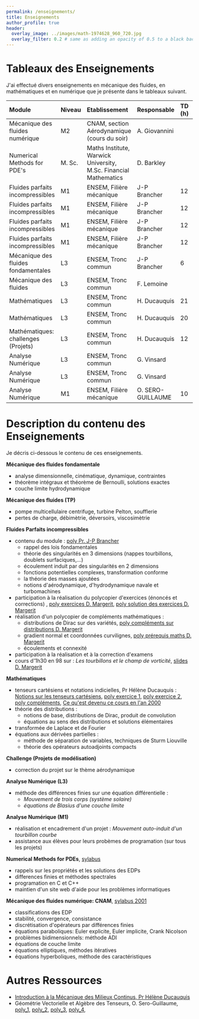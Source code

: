 ```yaml
---
permalink: /enseignements/
title: Enseignements
author_profile: true
header:
  overlay_image: ../images/math-1974628_960_720.jpg
  overlay_filter: 0.2 # same as adding an opacity of 0.5 to a black background
---
```



# Tableaux des Enseignements

J'ai effectué divers enseignements en mécanique des fluides, en mathématiques et en numérique que je présente dans le tableaux suivant.


| Module                              | Niveau | Etablissement               | Responsable  | TD (h)| TP (h) | Cours (h) | Année(s) |
|:--|:--|:--|:--|:--|:--|:--|:--|
| Mécanique des fluides numérique     | M2 | CNAM, section Aérodynamique (cours du soir) | A. Giovannini   |    | 15 |  15  |1999/2000 |
| Numerical Methods for PDE's         | M. Sc. | Maths Institute, Warwick University, M.Sc. Financial Mathematics | D. Barkley   |    | 25 |      |1999/2000 |
| Fluides parfaits incompressibles    | M1 | ENSEM, Filière mécanique         | J-P Brancher | 12 |    | 1.5  |1997/1998 |
| Fluides parfaits incompressibles    | M1 | ENSEM, Filière mécanique         | J-P Brancher | 12 |    |      |1996/1997 |
| Fluides parfaits incompressibles    | M1 | ENSEM, Filière mécanique         | J-P Brancher | 12 |    |      |1995/1996 |
| Fluides parfaits incompressibles    | M1 | ENSEM, Filière mécanique         | J-P Brancher | 12 |    |      |1994/1995 |
| Mécanique des fluides fondamentales | L3 | ENSEM, Tronc commun              | J-P Brancher | 6  |    |      |1997/1998 |
| Mécanique des fluides               | L3 | ENSEM, Tronc commun              | F. Lemoine   |    | 30 |      |1997/1998 |
| Mathématiques                       | L3 | ENSEM, Tronc commun              | H. Ducauquis | 21 |    |      |1997/1998 |
| Mathématiques                       | L3 | ENSEM, Tronc commun              | H. Ducauquis | 20 |    |      |1996/1997 |
| Mathématiques: challenges (Projets) | L3 | ENSEM, Tronc commun              | H. Ducauquis | 12 |    |      |1996/1997 |
| Analyse Numérique                   | L3 | ENSEM, Tronc commun              | G. Vinsard   |    | 21 |      |1997/1998 |
| Analyse Numérique                   | L3 | ENSEM, Tronc commun              | G. Vinsard   |    | 21 |      |1996/1997 |
| Analyse Numérique                   | M1 | ENSEM, Filière mécanique         | O. SERO-GUILLAUME | 10 | 15   |      |1996/1997 |





# Description du contenu des Enseignements

Je décris ci-dessous le contenu de ces enseignements.

**Mécanique des fluides fondamentale**
- analyse dimensionnelle, cinématique, dynamique, contraintes
- théorème intégraux et théorème de Bernoulli, solutions exactes
- couche limite hydrodynamique

**Mécanique des fluides (TP)**
- pompe multicellulaire centrifuge, turbine Pelton, soufflerie
- pertes de charge, débimètrie, déversoirs, viscosimètrie

**Fluides Parfaits incompressibles**
- contenu du module : [poly Pr. J-P Brancher]({{site.baseurl}}/docs/lectures/Flu_parf_int_struc.pdf)
     -  rappel des lois fondamentales
     -  théorie des singularités en 3 dimensions  (nappes tourbillons, doublets surfaciques,...)
     -  écoulement induit par des singularités en 2 dimensions 
     -  fonctions potentielles complexes, transformation conforme
     -  la théorie des masses ajoutées
     -  notions d'aérodynamique, d'hydrodynamique navale et turbomachines
- participation à la réalisation du polycopier d'exercices (énoncés et corrections) , 
[poly exercices D. Margerit]({{site.baseurl}}/docs/lectures/Fluides_Parfaits_Exercices.pdf), 
[poly solution des exercices D. Margerit]({{site.baseurl}}/docs/lectures/Fluides_Parfaits_Exercices_Solutions.pdf)
- réalisation d'un  polycopier de compléments mathématiques : 
	-  distributions de Dirac sur des variétés, [poly compléments sur distributions D. Margerit]({{site.baseurl}}/docs/lectures/Distributions_et_meca_flu_M1.pdf)
	-  gradient normal et coordonnées curvilignes, [poly prérequis maths D. Margerit]({{site.baseurl}}/docs/lectures/Fluides_Parfaits_Prerequis_maths.pdf)
	-  écoulements et connexité
- participation à la réalisation et à la correction d'examens
- cours d'1h30 en 98 sur : *Les tourbillons et le champ de vorticité*, [slides D. Margerit]({{site.baseurl}}/docs/lectures/Fluides_Parfaits_Cours_Vortex_slides.pdf)

**Mathématiques**
- tenseurs cartésiens et notations indicielles, Pr Hélène Ducauquis : 
[Notions sur les tenseurs cartésiens]({{site.baseurl}}/docs/lectures/tenseur.pdf), 
[poly exercice 1]({{site.baseurl}}/docs/lectures/Calcul_Tensoriel_ex_ENSEM_91.pdf), 
[poly exercice 2]({{site.baseurl}}/docs/lectures/Calcul_Tensoriel_ex_ENSEM_97.pdf), 
[poly compléments]({{site.baseurl}}/docs/lectures/Coord_curv_DEA.pdf), 
[Ce qu'est devenu ce cours en l'an 2000](http://emmanuelplaut.perso.univ-lorraine.fr/mmc/polct.pdf)
- théorie des distributions : 
	- notions de base, distributions de Dirac, produit de convolution
	- équations au sens des distributions et solutions élémentaires
- transformée de Laplace et de Fourier
- équations aux dérivées partielles :
	- méthode de séparation de variables, techniques de Sturm Liouville
	- théorie des opérateurs autoadjoints compacts 

**Challenge (Projets de modélisation)**
- correction du projet sur le thème aérodynamique

**Analyse Numérique (L3)**
- méthode des différences finies sur une équation différentielle :
     - *Mouvement de trois corps (système solaire)*
     - *équations de Blasius d'une couche limite*
	 
**Analyse Numérique (M1)**
- réalisation et encadrement d'un projet :
 *Mouvement auto-induit d'un tourbillon courbe*
- assistance aux élèves pour leurs probèmes de programation (sur tous les projets)

**Numerical Methods for PDEs**, [sylabus]({{site.baseurl}}/docs/lectures/Num_methods_PDEs_MA_564.pdf)
- rappels sur les propriétés et les solutions des EDPs
- differences finies et méthodes spectrales
- programation en C et C++
- maintien d'un site web d'aide pour les problèmes informatiques

**Mécanique des fluides numérique: CNAM**, [sylabus 2001]({{site.baseurl}}/docs/lectures/cnam_aero_num_2001.pdf)
- classifications des EDP
- stabilité, convergence, consistance
- discrétisation d'opérateurs par différences finies
- équations paraboliques: Euler explicite, Euler implicite, Crank Nicolson
- problèmes bidimensionnels: méthode ADI
- équations de couche limite
- équations elliptiques, méthodes itératives
- équations hyperboliques, méthode des caractéristiques

# Autres Ressources 
- [Introduction à la Mécanique des Milieux Continus, Pr Hélène Ducauquis]({{site.baseurl}}/docs/lectures/MMC.pdf)
- Géométrie Vectorielle et Algèbre des Tenseurs, O. Sero-Guillaume, 
[poly_1]({{site.baseurl}}/docs/lectures/OSG_1.pdf), 
[poly_2]({{site.baseurl}}/docs/lectures/OSG_2.pdf), 
[poly_3]({{site.baseurl}}/docs/lectures/OSG_3.pdf), 
[poly_4]({{site.baseurl}}/docs/lectures/OSG_4.pdf), 
